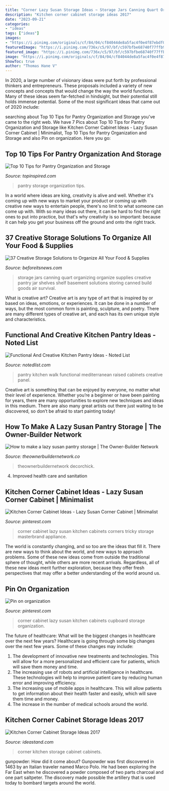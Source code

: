 ```yaml
---
title: "Corner Lazy Susan Storage Ideas ~ Storage Jars Canning Quart Organizing Organize Supplies Creative Pantry Jar Shelves Shelf Basement Solutions Storing Canned Build Goods Air Survival"
description: "Kitchen corner cabinet storage ideas 2017"
date: "2023-09-21"
categories:
- "ideas"
tags: ["ideas"]
images:
- "https://i.pinimg.com/originals/cf/84/04/cf84044de8a5fac4f0e4f87ebdf0ef54.jpg"
featuredImage: "https://i.pinimg.com/736x/c5/97/bf/c597bfbe68740f77ffb9b4d432325019.jpg"
featured_image: "https://i.pinimg.com/736x/c5/97/bf/c597bfbe68740f77ffb9b4d432325019.jpg"
image: "https://i.pinimg.com/originals/cf/84/04/cf84044de8a5fac4f0e4f87ebdf0ef54.jpg"
ShowToc: true
author: "Thomas Hane V"
---
```



In 2020, a large number of visionary ideas were put forth by professional thinkers and entrepreneurs. These proposals included a variety of new concepts and concepts that would change the way the world functions. Many of these ideas seem far-fetched in hindsight, but their potential still holds immense potential. Some of the most significant ideas that came out of 2020 include: 

	

		
searching about Top 10 Tips for Pantry Organization and Storage you've came to the right web. We have 7 Pics about Top 10 Tips for Pantry Organization and Storage like Kitchen Corner Cabinet Ideas - Lazy Susan Corner Cabinet | Minimalist, Top 10 Tips for Pantry Organization and Storage and also Pin on organization. Here you go:
		
    
## Top 10 Tips For Pantry Organization And Storage

<img loading=lazy src="https://www.topinspired.com/wp-content/uploads/2013/12/tips-pantry-organization-storage_06.jpg" onerror="this.onerror=null;this.src='https://tse2.mm.bing.net/th?id=OIP.fWba-TbFlgNWDe45Sr-_OwHaLH&amp;pid=15.1';" alt="Top 10 Tips for Pantry Organization and Storage">

_Source: topinspired.com_

>pantry storage organization tips. 

	

In a world where ideas are king, creativity is alive and well. Whether it's coming up with new ways to market your product or coming up with creative new ways to entertain people, there's no limit to what someone can come up with. With so many ideas out there, it can be hard to find the right ones to put into practice, but that's why creativity is so important: because it can help you get your business off the ground and onto the right track.

    
## 37 Creative Storage Solutions To Organize All Your Food &amp; Supplies

<img loading=lazy src="http://prepared-housewives.com/wp-content/uploads/2014/05/use-organizing-pint-quart-jars.jpg" onerror="this.onerror=null;this.src='https://tse4.mm.bing.net/th?id=OIP.n6BDSHUifG9ol4QClvo1_wAAAA&amp;pid=15.1';" alt="37 Creative Storage Solutions to Organize All Your Food &amp; Supplies">

_Source: beforeitsnews.com_

>storage jars canning quart organizing organize supplies creative pantry jar shelves shelf basement solutions storing canned build goods air survival. 

	

What is creative art?
Creative art is any type of art that is inspired by or based on ideas, emotions, or experiences. It can be done in a number of ways, but the most common form is painting, sculpture, and poetry. There are many different types of creative art, and each has its own unique style and characteristics.

    
## Functional And Creative Kitchen Pantry Ideas - Noted List

<img loading=lazy src="http://notedlist.com/wp-content/uploads/2016/03/kitchen-pantry-ideas/14-kitchen-pantry-ideas.jpg" onerror="this.onerror=null;this.src='https://tse1.mm.bing.net/th?id=OIP.TvbquqmqZ5_txzYAnB-KkAHaK0&amp;pid=15.1';" alt="Functional And Creative Kitchen Pantry Ideas - Noted List">

_Source: notedlist.com_

>pantry kitchen walk functional mediterranean raised cabinets creative panel. 

	

Creative art is something that can be enjoyed by everyone, no matter what their level of experience. Whether you’re a beginner or have been painting for years, there are many opportunities to explore new techniques and ideas in this medium. There are also many great artists out there just waiting to be discovered, so don’t be afraid to start painting today!

    
## How To Make A Lazy Susan Pantry Storage | The Owner-Builder Network

<img loading=lazy src="https://theownerbuildernetwork.co/wp-content/uploads/2014/02/Lazy-Susan-Pantry-Storage01.jpg" onerror="this.onerror=null;this.src='https://tse4.mm.bing.net/th?id=OIP.M3Y6QZTQ_erppgOTuDKrlQHaJ4&amp;pid=15.1';" alt="How to make a lazy susan pantry storage | The Owner-Builder Network">

_Source: theownerbuildernetwork.co_

>theownerbuildernetwork decorchick. 

	

4. Improved health care and sanitation 

    
## Kitchen Corner Cabinet Ideas - Lazy Susan Corner Cabinet | Minimalist

<img loading=lazy src="https://i.pinimg.com/736x/c5/97/bf/c597bfbe68740f77ffb9b4d432325019.jpg" onerror="this.onerror=null;this.src='https://tse1.mm.bing.net/th?id=OIP.3NF9Ac95TCi0-kVDpbfjhgHaLH&amp;pid=15.1';" alt="Kitchen Corner Cabinet Ideas - Lazy Susan Corner Cabinet | Minimalist">

_Source: pinterest.com_

>corner cabinet lazy susan kitchen cabinets corners tricky storage masterbrand appliance. 

	

The world is constantly changing, and so too are the ideas that fill it. There are new ways to think about the world, and new ways to approach problems. Some of these new ideas come from outside the traditional sphere of thought, while others are more recent arrivals. Regardless, all of these new ideas merit further exploration, because they offer fresh perspectives that may offer a better understanding of the world around us.

    
## Pin On Organization

<img loading=lazy src="https://i.pinimg.com/originals/cf/84/04/cf84044de8a5fac4f0e4f87ebdf0ef54.jpg" onerror="this.onerror=null;this.src='https://tse2.mm.bing.net/th?id=OIP.Mbm2jYuQKwplpHMJz9yKLgHaKO&amp;pid=15.1';" alt="Pin on organization">

_Source: pinterest.com_

>corner cabinet lazy susan kitchen cabinets cupboard storage organization. 

	

The future of healthcare: What will be the biggest changes in healthcare over the next few years?
Healthcare is going through some big changes over the next few years. Some of these changes may include: 
1. The development of innovative new treatments and technologies. This will allow for a more personalized and efficient care for patients, which will save them money and time. 
2. The increasing use of robots and artificial intelligence in healthcare. These technologies will help to improve patient care by reducing human error and improving efficiency. 
3. The increasing use of mobile apps in healthcare. This will allow patients to get information about their health faster and easily, which will save them time and money. 
4. The increase in the number of medical schools around the world.

    
## Kitchen Corner Cabinet Storage Ideas 2017

<img loading=lazy src="https://ideastand.com/wp-content/uploads/2016/03/9-kitchen-corner-cabinets-storage.jpg" onerror="this.onerror=null;this.src='https://tse2.mm.bing.net/th?id=OIP.-7OHPmHUPNcJELVOB2AzgQHaJ4&amp;pid=15.1';" alt="Kitchen Corner Cabinet Storage Ideas 2017">

_Source: ideastand.com_

>corner kitchen storage cabinet cabinets. 

	

gunpowder: How did it come about?
Gunpowder was first discovered in 1463 by an Italian traveler named Marco Polo. He had been exploring the Far East when he discovered a powder composed of two parts charcoal and one part saltpeter. The discovery made possible the artillery that is used today to bombard targets around the world.

